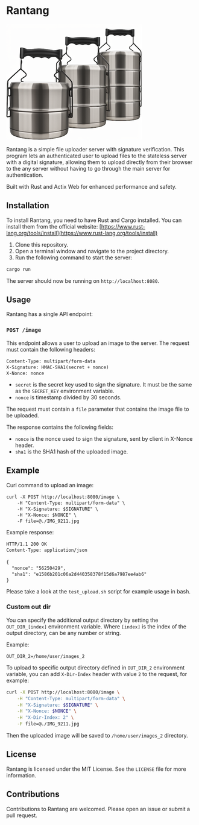 Rantang
===============

![Rantang](img/rantang.png)

Rantang is a simple file uploader server with signature verification. This program lets an authenticated user to upload files to the stateless server with a digital signature, 
allowing them to upload directly from their browser to the any server without having to go through the main server for authentication.

Built with Rust and Actix Web for enhanced performance and safety.

## Installation

To install Rantang, you need to have Rust and Cargo installed. You can install them from the official website: [https://www.rust-lang.org/tools/install](https://www.rust-lang.org/tools/install)

1. Clone this repository.
2. Open a terminal window and navigate to the project directory.
3. Run the following command to start the server:

```bash
cargo run
```

The server should now be running on `http://localhost:8080`.

## Usage

Rantang has a single API endpoint:

### `POST /image`

This endpoint allows a user to upload an image to the server. The request must contain the following headers:

```http
Content-Type: multipart/form-data
X-Signature: HMAC-SHA1(secret + nonce)
X-Nonce: nonce
```

- `secret` is the secret key used to sign the signature. It must be the same as the `SECRET_KEY` environment variable.
- `nonce` is timestamp divided by 30 seconds.

The request must contain a `file` parameter that contains the image file to be uploaded.

The response contains the following fields:

- `nonce` is the nonce used to sign the signature, sent by client in X-Nonce header.
- `sha1` is the SHA1 hash of the uploaded image.

## Example

Curl command to upload an image:

```
curl -X POST http://localhost:8080/image \
    -H "Content-Type: multipart/form-data" \
    -H "X-Signature: $SIGNATURE" \
    -H "X-Nonce: $NONCE" \
    -F file=@./IMG_9211.jpg
```

Example response:

```http
HTTP/1.1 200 OK
Content-Type: application/json

{
  "nonce": "56250429",
  "sha1": "e1586b201c06a2d440358378f15d6a7987ee4ab6"
}
```

Please take a look at the `test_upload.sh` script for example usage in bash.

### Custom out dir

You can specify the additional output directory by setting the `OUT_DIR_[index]` environment variable. 
Where `[index]` is the index of the output directory, can be any number or string.

Example:

```
OUT_DIR_2=/home/user/images_2
```

To upload to specific output directory defined in `OUT_DIR_2` environment variable, you can add `X-Dir-Index` header with value `2` to the request, for example:

```bash
curl -X POST http://localhost:8080/image \
    -H "Content-Type: multipart/form-data" \
    -H "X-Signature: $SIGNATURE" \
    -H "X-Nonce: $NONCE" \
    -H "X-Dir-Index: 2" \
    -F file=@./IMG_9211.jpg
```

Then the uploaded image will be saved to `/home/user/images_2` directory.

## License

Rantang is licensed under the MIT License. See the `LICENSE` file for more information.

## Contributions

Contributions to Rantang are welcomed. Please open an issue or submit a pull request.
